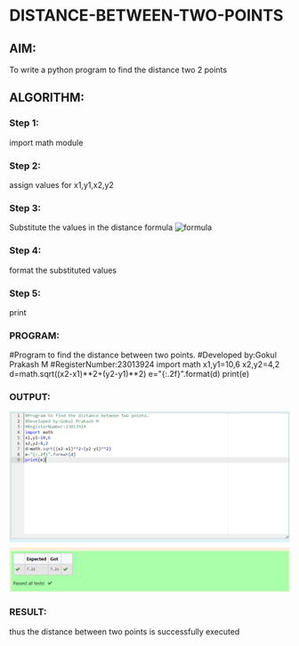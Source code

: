 # DISTANCE-BETWEEN-TWO-POINTS

## AIM:
To write a python program to find the distance two 2 points
## ALGORITHM:
### Step 1: 
import math module
### Step 2: 
assign values for x1,y1,x2,y2
### Step 3: 
Substitute the values in the distance formula  ![formula](/formula.JPG)
### Step 4: 
format the substituted values 
### Step 5: 
print 
### PROGRAM:
#Program to find the distance between two points.
#Developed by:Gokul Prakash M
#RegisterNumber:23013924
import math
x1,y1=10,6
x2,y2=4,2
d=math.sqrt((x2-x1)**2+(y2-y1)**2)
e="{:.2f}".format(d)
print(e)
  


### OUTPUT:
![Alt text](image-1.png)

### RESULT:
thus the distance between two points is successfully executed
